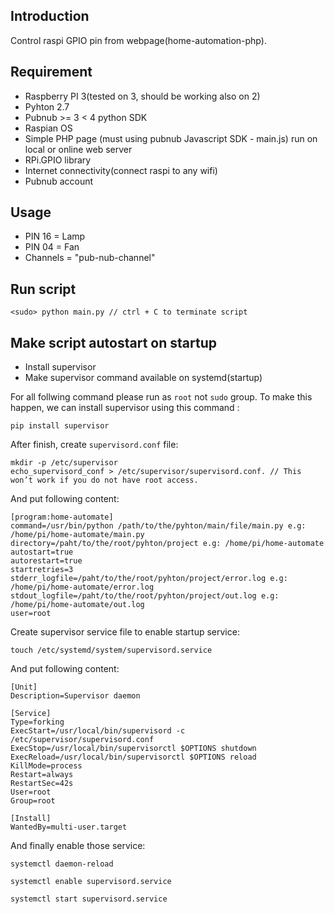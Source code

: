 ## Introduction

Control raspi GPIO pin from webpage(home-automation-php).

## Requirement

 - Raspberry PI 3(tested on 3, should be working also on 2)
 - Pyhton 2.7
 - Pubnub >= 3 < 4 python SDK
 - Raspian OS
 - Simple PHP page (must using pubnub Javascript SDK - main.js) run on local or online web server
 - RPi.GPIO library
 - Internet connectivity(connect raspi to any wifi)
 - Pubnub account

## Usage
 - PIN 16 = Lamp
 - PIN 04 = Fan
 - Channels = "pub-nub-channel" 
 
 
## Run script

```
<sudo> python main.py // ctrl + C to terminate script
```

## Make script autostart on startup

- Install supervisor
- Make supervisor command available on systemd(startup)

For all follwing command please run as `root` not `sudo` group. To make this happen, we can install supervisor using this command :

```
pip install supervisor
```

After finish, create `supervisord.conf` file:

```
mkdir -p /etc/supervisor
echo_supervisord_conf > /etc/supervisor/supervisord.conf. // This won’t work if you do not have root access.
```

And put following content:

```
[program:home-automate]
command=/usr/bin/python /path/to/the/pyhton/main/file/main.py e.g: /home/pi/home-automate/main.py
directory=/paht/to/the/root/pyhton/project e.g: /home/pi/home-automate
autostart=true
autorestart=true
startretries=3
stderr_logfile=/paht/to/the/root/pyhton/project/error.log e.g: /home/pi/home-automate/error.log
stdout_logfile=/paht/to/the/root/pyhton/project/out.log e.g: /home/pi/home-automate/out.log
user=root
```

Create supervisor service file to enable startup service:

```
touch /etc/systemd/system/supervisord.service
```

And put following content:

```
[Unit]
Description=Supervisor daemon

[Service]
Type=forking
ExecStart=/usr/local/bin/supervisord -c /etc/supervisor/supervisord.conf
ExecStop=/usr/local/bin/supervisorctl $OPTIONS shutdown
ExecReload=/usr/local/bin/supervisorctl $OPTIONS reload
KillMode=process
Restart=always
RestartSec=42s
User=root
Group=root

[Install]
WantedBy=multi-user.target
```

And finally enable those service:

```
systemctl daemon-reload

systemctl enable supervisord.service

systemctl start supervisord.service
```
















